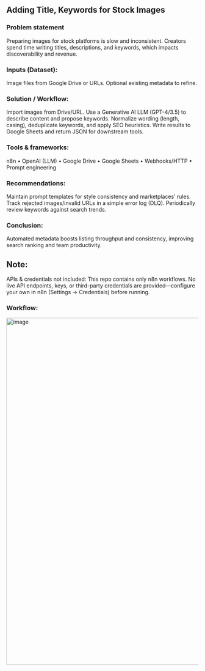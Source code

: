 ## Adding Title, Keywords for Stock Images

### Problem statement
Preparing images for stock platforms is slow and inconsistent. Creators spend time writing titles, descriptions, and keywords, which impacts discoverability and revenue.

### Inputs (Dataset):

Image files from Google Drive or URLs.
Optional existing metadata to refine.

### Solution / Workflow:

Import images from Drive/URL.
Use a Generative AI LLM (GPT-4/3.5) to describe content and propose keywords.
Normalize wording (length, casing), deduplicate keywords, and apply SEO heuristics.
Write results to Google Sheets and return JSON for downstream tools.

### Tools & frameworks:

n8n • OpenAI (LLM) • Google Drive • Google Sheets • Webhooks/HTTP • Prompt engineering

### Recommendations:

Maintain prompt templates for style consistency and marketplaces’ rules.
Track rejected images/invalid URLs in a simple error log (DLQ).
Periodically review keywords against search trends.

### Conclusion:
Automated metadata boosts listing throughput and consistency, improving search ranking and team productivity.

## Note:
APIs & credentials not included: This repo contains only n8n workflows. No live API endpoints, keys, or third-party credentials are provided—configure your own in n8n (Settings → Credentials) before running.

### Workflow:
<img width="1918" height="908" alt="image" src="https://github.com/user-attachments/assets/ece0271e-13f2-44fd-aecd-52681d719c76" />

